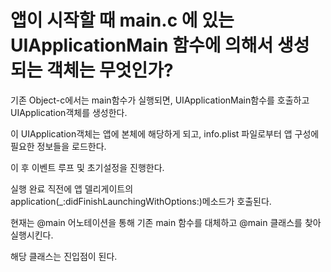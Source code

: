 # 앱이 시작할 때 main.c 에 있는 UIApplicationMain 함수에 의해서 생성되는 객체는 무엇인가?

기존 Object-c에서는 main함수가 실행되면, UIApplicationMain함수를 호출하고 UIApplication객체를 생성한다.

이 UIApplication객체는 앱에 본체에 해당하게 되고, info.plist 파일로부터 앱 구성에 필요한 정보들을 로드한다.

이 후 이벤트 루프 및 초기설정을 진행한다.

실행 완료 직전에 앱 델리게이트의 application(_:didFinishLaunchingWithOptions:)메소드가 호출된다.

현재는 @main 어노테이션을 통해 기존 main 함수를 대체하고 @main 클래스를 찾아 실행시킨다.

해당 클래스는 진입점이 된다.